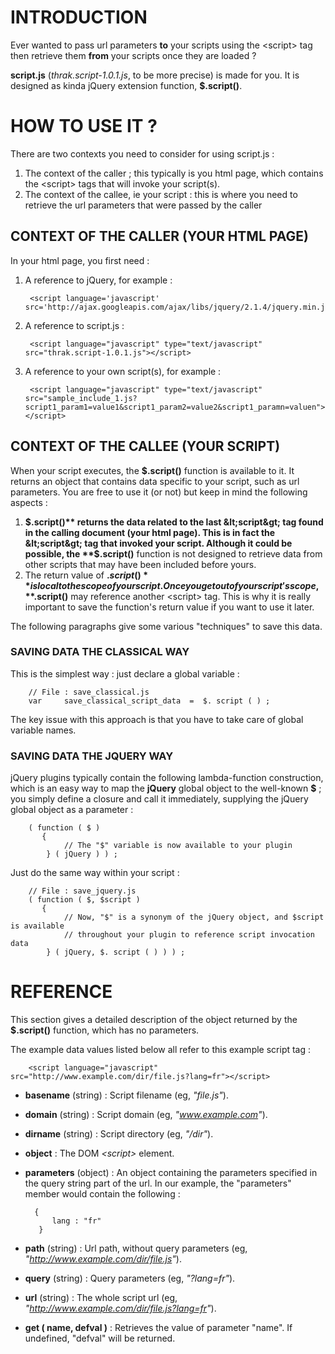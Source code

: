 # INTRODUCTION #
Ever wanted to pass url parameters **to** your scripts using the &lt;script&gt; tag then retrieve them **from** your scripts once they are loaded ? 

**script.js** (*thrak.script-1.0.1.js*, to be more precise) is made for you. It is designed as kinda jQuery extension function, **$.script()**.

# HOW TO USE IT ? #

There are two contexts you need to consider for using script.js :


1. The context of the caller ; this typically is you html page, which contains the &lt;script&gt; tags that will invoke your script(s).
2. The context of the callee, ie your script : this is where you need to retrieve the url parameters that were passed by the caller

## CONTEXT OF THE CALLER (YOUR HTML PAGE) ##

In your html page, you first need :

1. A reference to jQuery, for example :

		<script language='javascript' src='http://ajax.googleapis.com/ajax/libs/jquery/2.1.4/jquery.min.js'&gt;&lt;/script>

2. A reference to script.js :

		<script language="javascript" type="text/javascript" src="thrak.script-1.0.1.js"></script>

3. A reference to your own script(s), for example :

		<script language="javascript" type="text/javascript" src="sample_include_1.js?script1_param1=value1&script1_param2=value2&script1_paramn=valuen"></script>

## CONTEXT OF THE CALLEE (YOUR SCRIPT) ##

When your script executes, the **$.script()** function is available to it. It returns an object that contains data specific to your script, such as url parameters. You are free to use it (or not) but keep in mind the following aspects :

1.  **$.script()** returns the data related to the last &lt;script&gt; tag found in the calling document (your html page). This is in fact the &lt;script&gt; tag that invoked your script. Although it could be possible, the **$.script()** function is not designed to retrieve data from other scripts that may have been included before yours.
2.  The return value of **$.script()** is local to the scope of your script. Once you get out of your script's scope, **$.script()** may reference another &lt;script&gt; tag. This is why it is really important to save the function's return value if you want to use it later.

The following paragraphs give some various "techniques" to save this data.

### SAVING DATA THE CLASSICAL WAY ###
This is the simplest way : just declare a global variable :

		// File : save_classical.js
		var 	save_classical_script_data 	=  $. script ( ) ;

The key issue with this approach is that you have to take care of global variable names.

### SAVING DATA THE JQUERY WAY ###

jQuery plugins typically contain the following lambda-function construction, which is an easy way to map the **jQuery** global object to the well-known **$** ; you simply define a closure and call it immediately, supplying the jQuery global object as a parameter :

		( function ( $ )
   		   {
				// The "$" variable is now available to your plugin
		    } ( jQuery ) ) ;

Just do the same way within your script :

		// File : save_jquery.js
		( function ( $, $script )
   		   {
				// Now, "$" is a synonym of the jQuery object, and $script is available
				// throughout your plugin to reference script invocation data
		    } ( jQuery, $. script ( ) ) ) ;
	
# REFERENCE #

This section gives a detailed description of the object returned by the **$.script()** function, which has no parameters.

The example data values listed below all refer to this example script tag :

		<script language="javascript" src="http://www.example.com/dir/file.js?lang=fr"></script>

- **basename** (string) :
Script filename (eg, *"file.js"*).

- **domain** (string) :
Script domain (eg, *"www.example.com"*).

- **dirname** (string) :
Script directory (eg, *"/dir"*).

- **object** :
The DOM *&lt;script&gt;* element.

- **parameters** (object) :
An object containing the parameters specified in the query string part of the url.
In our example, the "parameters" member would contain the following :

		{
			lang : "fr"
		 }

- **path** (string) :
Url path, without query parameters (eg, *"http://www.example.com/dir/file.js"*).

- **query** (string) :
Query parameters (eg, *"?lang=fr"*).

- **url** (string) :
The whole script url (eg, *"http://www.example.com/dir/file.js?lang=fr"*).

- **get ( name, defval )** :
Retrieves the value of parameter "name". If undefined, "defval" will be returned.

